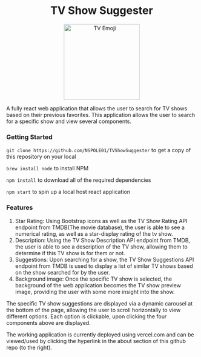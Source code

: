 <h1 align ="center"> 
    TV Show Suggester 
</h1>

<p align="center">
    <img width="200" src="https://em-content.zobj.net/thumbs/160/apple/76/television_1f4fa.png" alt="TV Emoji">
</p>




A fully react web application that allows the user to search for TV shows based on their previous favorites. This application allows the user to search for a specific show and view several components.

### Getting Started
```git clone https://github.com/NSPOLE01/TVShowSuggester``` to get a copy of this repository on your local

```brew install node``` to install NPM

```npm install``` to download all of the required dependencies

```npm start``` to spin up a local host react application

### Features
    
1. Star Rating: Using Bootstrap icons as well as the TV Show Rating API endpoint from TMDB(The movie database), the user is able to see a numerical rating, as well as a star-display rating of the tv show.
2. Description: Using the TV Show Description API endpoint from TMDB, the user is able to see a description of the TV show, allowing them to determine if this TV show is for them or not.
3. Suggestions: Upon searching for a show, the TV Show Suggestions API endpoint from TMDB is used to display a list of similar TV shows based on the show searched for by the user.
4. Background image: Once the specific TV show is selected, the background of the web application becomes the TV show preview image, providing the user with some more insight into the show.

The specific TV show suggestions are displayed via a dynamic carousel at the bottom of the page, allowing the user to scroll horizontally to view different options. Each option is clickable, upon clicking the four components above are displayed.

The working application is currently deployed using vercel.com and can be viewed/used by clicking the hyperlink in the about section of this github repo (to the right).



